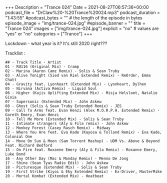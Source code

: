 +++
Description = "Trance 024"
Date = 2021-08-27T06:57:36+00:00
podcast_file = "DrClaw%20-%20Trance%20024.mp3"
podcast_duration = "1:43:55"
#podcast_bytes = "" # the length of the episode in bytes
episode_image = "img/trance-024.jpg"
#episode_banner = ""
title = "Trance 024"
images = ["img/trance-024.jpg"]
explicit = "no" # values are "yes" or "no"
categories = ["Trance"]
+++

Lockdown - what year is it? It's still 2020 right???

Tracklist :

```
## - Track Title - Artist
01 - RU116 (Original Mix) - Cramp
02 - Marina (Aaron Camz Remix) - Solis & Sean Truby
03 - Alive Tonight (Sied van Riel Extended Remix) - ReOrder, Emma Chatt
04 - Gravity feat. Lyonheart (Extended Mix) - Lyonheart, Dylhen
05 - Nirvana (Activa Remix) - Liquid Soul
06 - Higher (Kajis Uplifting Extended Mix) - Misja Helsloot, Natalie Gioia
07 - Supersonic (Extended Mix) - John Askew
08 - Ghost (Solis & Sean Truby Extended Remix) - JES
09 - Call To Arms feat. Evan Henzi (Alex M.O.R.P.H. Extended Remix) - Gareth Emery, Evan Henzi
10 - Tell Me More (Extended Mix) - Solis & Sean Truby
11 - Intimate strangers (Aly & Fila remix) - John Askew
12 - Monkey Forest (Casey Rasch Remix) - Midway
13 - Where You Are feat. Eva Kade (Kayosa & Tolland Remix) - Eva Kade, Colonial One
14 - Move On Sun & Moon (Sam Torrent Mashup) - UDM Vs. Above & Beyond Feat. Richard Bedford
15 - On Fire feat. Roxanne Emery (Aly & Fila Remix) - Roxanne Emery, Luke Bond
16 - Any Other Day (Mac & Monday Remix) - Menno De Jong
17 - Shine (Sean Tyas Radio Edit) - John Askew
18 - Picturesque (Extended Mix) - Solis & Sean Truby
19 - First Strike (Kiyoi & Eky Extended Remix) - Ex-Driver, MasterMike
20 - Mortal Kombat (Extended Mix) - Heatbeat
```